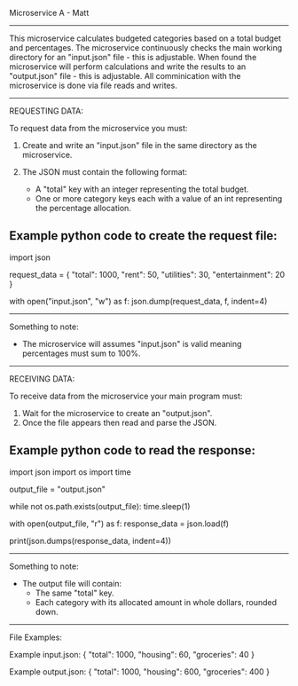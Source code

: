 Microservice A - Matt

----------------------------------------------------------------------
This microservice calculates budgeted categories based on a total budget and percentages.
The microservice continuously checks the main working directory for an "input.json" file - this is adjustable.
When found the microservice will perform calculations and write the results to an "output.json" file - this is adjustable.
All comminication with the microservice is done via file reads and writes.

----------------------------------------------------------------------
REQUESTING DATA:

To request data from the microservice you must:
1. Create and write an "input.json" file in the same directory as the microservice.

2. The JSON must contain the following format:
   - A "total" key with an integer representing the total budget.
   - One or more category keys each with a value of an int representing the percentage allocation.

Example python code to create the request file:
----------------------------

import json

request_data = {
    "total": 1000,
    "rent": 50,
    "utilities": 30,
    "entertainment": 20
}

with open("input.json", "w") as f:
    json.dump(request_data, f, indent=4)

----------------------------
Something to note:
- The microservice will assumes  "input.json" is valid meaning percentages must sum to 100%.

----------------------------------------------------------------------
RECEIVING DATA:

To receive data from the microservice your main program must:
1. Wait for the microservice to create an "output.json".
2. Once the file appears then read and parse the JSON.

Example python code to read the response:
----------------------------

import json
import os
import time

output_file = "output.json"

while not os.path.exists(output_file):
    time.sleep(1)

with open(output_file, "r") as f:
    response_data = json.load(f)

print(json.dumps(response_data, indent=4))

----------------------------
Something to note:
- The output file will contain:
  - The same "total" key.
  - Each category with its allocated amount in whole dollars, rounded down.

----------------------------------------------------------------------
File Examples:

Example input.json:
{
    "total": 1000,
    "housing": 60,
    "groceries": 40
}

Example output.json:
{
    "total": 1000,
    "housing": 600,
    "groceries": 400
}